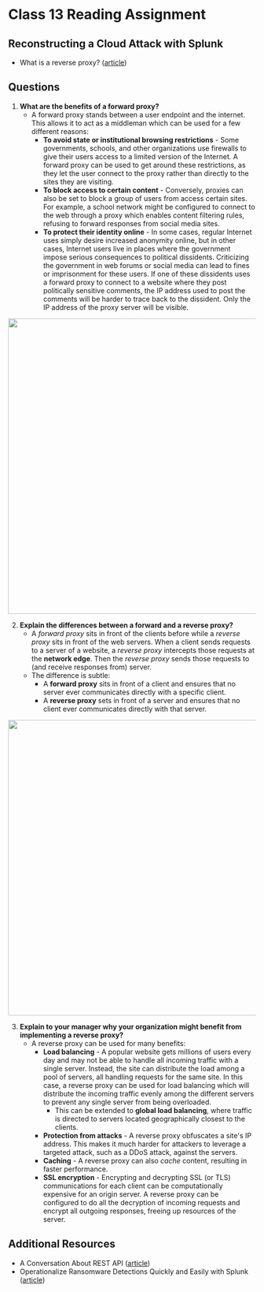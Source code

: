 # Class 13 Reading Assignment

## Reconstructing a Cloud Attack with Splunk

- What is a reverse proxy? ([article](https://www.cloudflare.com/learning/cdn/glossary/reverse-proxy/))

## Questions

1. **What are the benefits of a forward proxy?**
    - A forward proxy stands between a user endpoint and the internet. This allows it to act as a middleman which can be used for a few different reasons:
      - **To avoid state or institutional browsing restrictions** - Some governments, schools, and other organizations use firewalls to give their users access to a limited version of the Internet. A forward proxy can be used to get around these restrictions, as they let the user connect to the proxy rather than directly to the sites they are visiting.
      - **To block access to certain content** - Conversely, proxies can also be set to block a group of users from access certain sites. For example, a school network might be configured to connect to the web through a proxy which enables content filtering rules, refusing to forward responses from social media sites.
      - **To protect their identity online** - In some cases, regular Internet uses simply desire increased anonymity online, but in other cases, Internet users live in places where the government impose serious consequences to political dissidents. Criticizing the government in web forums or social media can lead to fines or imprisonment for these users. If one of these dissidents uses a forward proxy to connect to a website where they post politically sensitive comments, the IP address used to post the comments will be harder to trace back to the dissident. Only the IP address of the proxy server will be visible.

<img src="https://cf-assets.www.cloudflare.com/slt3lc6tev37/2MZmHGnCdYbQBIsZ4V11C6/25b48def8b56b63f7527d6ad65829676/forward_proxy_flow.png" width=600/>

2. **Explain the differences between a forward and a reverse proxy?**
    - A _forward proxy_ sits in front of the clients before while a _reverse proxy_ sits in front of the web servers. When a client sends requests to a server of a website, a _reverse proxy_ intercepts those requests at the **network edge**. Then the _reverse proxy_ sends those requests to (and receive responses from) server.
    - The difference is subtle:
      - A **forward proxy** sits in front of a client and ensures that no server ever communicates directly with a specific client.
      - A **reverse proxy** sets in front of a server and ensures that no client ever communicates directly with that server.

<img src="https://cf-assets.www.cloudflare.com/slt3lc6tev37/3msJRtqxDysQslvrKvEf8x/f7f54c9a2cad3e4586f58e8e0e305389/reverse_proxy_flow.png" width=600/>

3. **Explain to your manager why your organization might benefit from implementing a reverse proxy?**
    - A reverse proxy can be used for many benefits:
      - **Load balancing** - A popular website gets millions of users every day and may not be able to handle all incoming traffic with a single server. Instead, the site can distribute the load among a pool of servers, all handling requests for the same site. In this case, a reverse proxy can be used for load balancing which will distribute the incoming traffic evenly among the different servers to prevent any single server from being overloaded.
        - This can be extended to **global load balancing**, where traffic is directed to servers located geographically closest to the clients.
      - **Protection from attacks** - A reverse proxy obfuscates a site's IP address. This makes it much harder for attackers to leverage a targeted attack, such as a DDoS attack, against the servers.
      - **Caching** - A reverse proxy can also _cache_ content, resulting in faster performance.
      - **SSL encryption** - Encrypting and decrypting SSL (or TLS) communications for each client can be computationally expensive for an origin server. A reverse proxy can be configured to do all the decryption of incoming requests and encrypt all outgoing responses, freeing up resources of the server.

## Additional Resources

- A Conversation About REST API ([article](https://gist.github.com/brookr/5977550))
- Operationalize Ransomware Detections Quickly and Easily with Splunk ([article](https://www.splunk.com/en_us/blog/industries/operationalize-ransomware-detections-quickly-and-easily-with-splunk.html))
